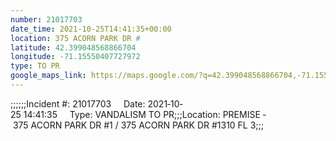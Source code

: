```yaml
---
number: 21017703
date_time: 2021-10-25T14:41:35+00:00
location: 375 ACORN PARK DR #
latitude: 42.399048568866704
longitude: -71.15550407727972
type: TO PR
google_maps_link: https://maps.google.com/?q=42.399048568866704,-71.15550407727972
---
```


;;;;;;Incident #: 21017703     Date: 2021‐10‐25 14:41:35     Type: VANDALISM TO PR;;;Location: PREMISE ‐ 375 ACORN PARK DR #1 / 375 ACORN PARK DR #1310 FL 3;;;
